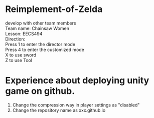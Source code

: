 # Reimplement-of-Zelda
develop with other team members<br>
Team name: Chainsaw Women<br>
Lesson: EECS494<br>
Direction: <br>
  Press 1 to enter the director mode<br>
  Press 4 to enter the customized mode<br>
  X to use sword<br>
  Z to use Tool<br>
  
# Experience about deploying unity game on github.
1. Change the compression way in player settings as "disabled"<br>
2. Change the repository name as xxx.github.io
